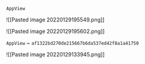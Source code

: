 `AppView`

![[Pasted image 20220129195549.png]]

![[Pasted image 20220129195602.png]]

`AppView` ~ `af1322bd270de215667b6da537ed42f8a1a41750`

![[Pasted image 20220129133945.png]]